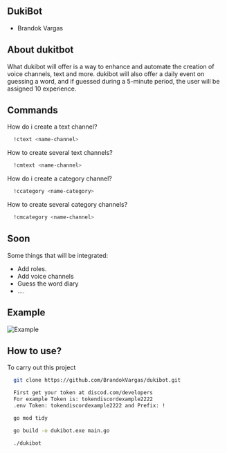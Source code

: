 
## DukiBot

- Brandok Vargas


## About dukitbot

What dukibot will offer is a way to enhance and automate the creation of voice channels, text and more. dukibot will also offer a daily event on guessing a word, and if guessed during a 5-minute period, the user will be assigned 10 experience.


## Commands

How do i create a text channel?

```bash
  !ctext <name-channel>
```

How to create several text channels?

```bash
  !cmtext <name-channel>
```

How do i create a category channel?

```bash
  !ccategory <name-category>
```

How to create several category channels?

```bash
  !cmcategory <name-channel>
```



## Soon

Some things that will be integrated:

- Add roles.
- Add voice channels
- Guess the word diary
- ....


## Example

![Example](https://i.ibb.co/394zvpBG/Captura-de-pantalla-2025-03-24-220802.jpg)


## How to use?

To carry out this project

```bash
  git clone https://github.com/BrandokVargas/dukibot.git
```

```bash
  First get your token at discod.com/developers
  For example Token is: tokendiscordexample2222
  .env Token: tokendiscordexample2222 and Prefix: !  
```

```bash
  go mod tidy
```

```bash
  go build -o dukibot.exe main.go
```

```bash
  ./dukibot
```
